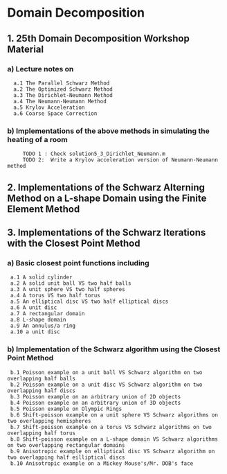 # Domain Decomposition

## 1. 25th Domain Decomposition Workshop Material 
   ### a) Lecture notes on 
      a.1 The Parallel Schwarz Method
      a.2 The Optimized Schwarz Method
      a.3 The Dirichlet-Neumann Method
      a.4 The Neumann-Neumann Method
      a.5 Krylov Acceleration 
      a.6 Coarse Space Correction 
     
  ### b) Implementations of the above methods in simulating the heating of a room
         TODO 1 : Check solution5_3_Dirichlet_Neumann.m 
         TODO 2:  Write a Krylov acceleration version of Neumann-Neumann method
        
   
## 2. Implementations of the Schwarz Alterning Method on a L-shape Domain using the Finite Element Method

## 3. Implementations of the Schwarz Iterations with the Closest Point Method
 ### a) Basic closest point functions including 
     a.1 A solid cylinder  
     a.2 A solid unit ball VS two half balls
     a.3 A unit sphere VS two half spheres
     a.4 A torus VS two half torus
     a.5 An elliptical disc VS two half elliptical discs
     a.6 A unit disc 
     a.7 A rectangular domain
     a.8 L-shape domain 
     a.9 An annulus/a ring
     a.10 a unit disc 
     
  ### b) Implementation of the Schwarz algorithm using the Closest Point Method 
     b.1 Poisson example on a unit ball VS Schwarz algorithm on two overlapping half balls
     b.2 Poisson example on a unit disc VS Schwarz algorithm on two overlapping half discs
     b.3 Poisson example on an arbitrary union of 2D objects
     b.4 Poisson example on an arbitrary union of 3D objects
     b.5 Poisson example on Olympic Rings
     b.6 Shift-poisson example on a unit sphere VS Schwarz algorithms on two overlapping hemispheres
     b.7 Shift-poisson example on a torus VS Schwarz algorithms on two overlapping half torus
     b.8 Shift-poisson example on a L-shape domain VS Schwarz algorithms on two overlapping rectangular domains
     b.9 Anisotropic example on elliptical disc VS Schwarz algorithm on two overlapping half eilliptical discs
     b.10 Anisotropic example on a Mickey Mouse's/Mr. DOB's face 
     
     
     
